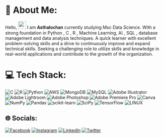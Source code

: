 # 💫 About Me:
Hello, <img src="https://media.giphy.com/media/hvRJCLFzcasrR4ia7z/giphy.gif" width="25px"> I am 𝐀𝐬𝐭𝐡𝐚𝐥𝐨𝐜𝐡𝐚𝐧 currently studying Msc Data Science.
With a strong foundation in Python , C , R ,  Machine Learning, AI , SQL , database management and data analysis techniques. 
A quick learner with excellent problem-solving skills and a drive to continuously improve and expand technical skills.
Seeking a challenging role to utilize skills and knowledge in real-world applications and contribute to the growth of the organization.


# 💻 Tech Stack:
![C](https://img.shields.io/badge/c-%2300599C.svg?style=plastic&logo=c&logoColor=white) ![R](https://img.shields.io/badge/r-%23276DC3.svg?style=plastic&logo=r&logoColor=white) ![Python](https://img.shields.io/badge/python-3670A0?style=plastic&logo=python&logoColor=ffdd54) ![AWS](https://img.shields.io/badge/AWS-%23FF9900.svg?style=plastic&logo=amazon-aws&logoColor=white) ![MongoDB](https://img.shields.io/badge/MongoDB-%234ea94b.svg?style=plastic&logo=mongodb&logoColor=white) ![MySQL](https://img.shields.io/badge/mysql-%2300f.svg?style=plastic&logo=mysql&logoColor=white) ![Adobe Illustrator](https://img.shields.io/badge/adobeillustrator-%23FF9A00.svg?style=plastic&logo=adobeillustrator&logoColor=white) ![Adobe Lightroom](https://img.shields.io/badge/Adobe%20Lightroom-31A8FF.svg?style=plastic&logo=Adobe%20Lightroom&logoColor=white) ![Adobe Photoshop](https://img.shields.io/badge/adobephotoshop-%2331A8FF.svg?style=plastic&logo=adobephotoshop&logoColor=white) ![Adobe Premiere Pro](https://img.shields.io/badge/Adobe%20Premiere%20Pro-9999FF.svg?style=plastic&logo=Adobe%20Premiere%20Pro&logoColor=white) ![Canva](https://img.shields.io/badge/Canva-%2300C4CC.svg?style=plastic&logo=Canva&logoColor=white) ![NumPy](https://img.shields.io/badge/numpy-%23013243.svg?style=plastic&logo=numpy&logoColor=white) ![Pandas](https://img.shields.io/badge/pandas-%23150458.svg?style=plastic&logo=pandas&logoColor=white) ![scikit-learn](https://img.shields.io/badge/scikit--learn-%23F7931E.svg?style=plastic&logo=scikit-learn&logoColor=white) ![SciPy](https://img.shields.io/badge/SciPy-%230C55A5.svg?style=plastic&logo=scipy&logoColor=%white) ![TensorFlow](https://img.shields.io/badge/TensorFlow-%23FF6F00.svg?style=plastic&logo=TensorFlow&logoColor=white) ![LINUX](https://img.shields.io/badge/Linux-FCC624?style=plastic&logo=linux&logoColor=black)

## 🌐 Socials:
[![Facebook](https://img.shields.io/badge/Facebook-%231877F2.svg?logo=Facebook&logoColor=white)](https://facebook.com/asthalochan.mohanta) [![Instagram](https://img.shields.io/badge/Instagram-%23E4405F.svg?logo=Instagram&logoColor=white)](https://instagram.com/_asthalochan_) [![LinkedIn](https://img.shields.io/badge/LinkedIn-%230077B5.svg?logo=linkedin&logoColor=white)](https://linkedin.com/in/asthalochan-mohanta) [![Twitter](https://img.shields.io/badge/Twitter-%231DA1F2.svg?logo=Twitter&logoColor=white)](https://twitter.com/asthalochan) 

